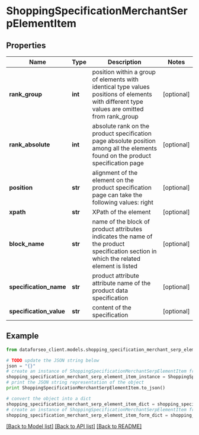 # ShoppingSpecificationMerchantSerpElementItem


## Properties

Name | Type | Description | Notes
------------ | ------------- | ------------- | -------------
**rank_group** | **int** | position within a group of elements with identical type values positions of elements with different type values are omitted from rank_group | [optional] 
**rank_absolute** | **int** | absolute rank on the product specification page absolute position among all the elements found on the product specification page | [optional] 
**position** | **str** | alignment of the element on the product specification page can take the following values: right | [optional] 
**xpath** | **str** | XPath of the element | [optional] 
**block_name** | **str** | name of the block of product attributes indicates the name of the product specification section in which the related element is listed | [optional] 
**specification_name** | **str** | product attribute attribute name of the product data specification | [optional] 
**specification_value** | **str** | content of the specification | [optional] 

## Example

```python
from dataforseo_client.models.shopping_specification_merchant_serp_element_item import ShoppingSpecificationMerchantSerpElementItem

# TODO update the JSON string below
json = "{}"
# create an instance of ShoppingSpecificationMerchantSerpElementItem from a JSON string
shopping_specification_merchant_serp_element_item_instance = ShoppingSpecificationMerchantSerpElementItem.from_json(json)
# print the JSON string representation of the object
print ShoppingSpecificationMerchantSerpElementItem.to_json()

# convert the object into a dict
shopping_specification_merchant_serp_element_item_dict = shopping_specification_merchant_serp_element_item_instance.to_dict()
# create an instance of ShoppingSpecificationMerchantSerpElementItem from a dict
shopping_specification_merchant_serp_element_item_form_dict = shopping_specification_merchant_serp_element_item.from_dict(shopping_specification_merchant_serp_element_item_dict)
```
[[Back to Model list]](../README.md#documentation-for-models) [[Back to API list]](../README.md#documentation-for-api-endpoints) [[Back to README]](../README.md)


